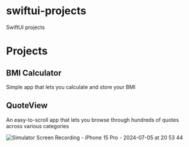 # swiftui-projects
SwiftUI projects
# Projects
## BMI Calculator 
Simple app that lets you calculate and store your BMI
## QuoteView
An easy-to-scroll app that lets you browse through hundreds of quotes across various categories

![Simulator Screen Recording - iPhone 15 Pro - 2024-07-05 at 20 53 44](https://github.com/refinedstructure/swiftui-projects/assets/162787423/fe9783ac-d199-4dd2-8de3-07ad52059ae4)

